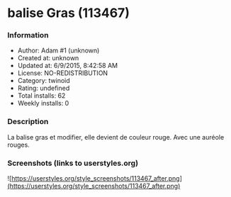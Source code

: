 # balise Gras (113467)

### Information
- Author: Adam #1 (unknown)
- Created at: unknown
- Updated at: 6/9/2015, 8:42:58 AM
- License: NO-REDISTRIBUTION
- Category: twinoid
- Rating: undefined
- Total installs: 62
- Weekly installs: 0


### Description
La balise gras et modifier, elle devient de couleur rouge.
Avec une auréole rouges.


### Screenshots (links to userstyles.org)
![https://userstyles.org/style_screenshots/113467_after.png](https://userstyles.org/style_screenshots/113467_after.png)


